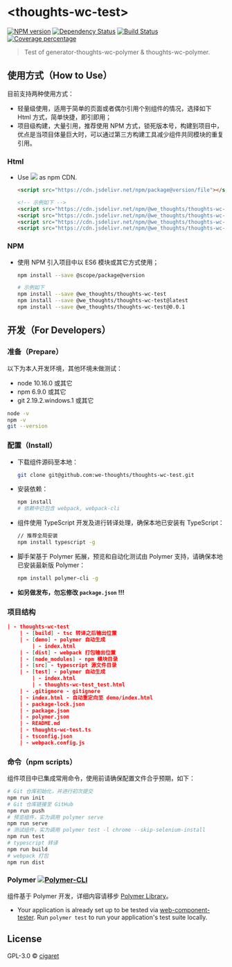 # \<thoughts-wc-test\>

[![NPM version][npm-image]][npm-url] [![Dependency Status][daviddm-image]][daviddm-url] [![Build Status][travis-image]][travis-url] [![Coverage percentage][coveralls-image]][coveralls-url]

> Test of generator-thoughts-wc-polymer &amp; thoughts-wc-polymer.

## 使用方式（How to Use）

目前支持两种使用方式：

- 轻量级使用，适用于简单的页面或者偶尔引用个别组件的情况，选择如下 Html 方式，简单快捷，即引即用；
- 项目级构建，大量引用，推荐使用 NPM 方式，锁死版本号，构建到项目中，优点是当项目体量巨大时，可以通过第三方构建工具减少组件共同模块的重复引用。

### Html

- Use [![](https://data.jsdelivr.com/v1/package/npm/jsdelivr/badge)](https://www.jsdelivr.com/) as npm CDN.

  ```html
  <script src="https://cdn.jsdelivr.net/npm/package@version/file"></script>
  
  <!-- 示例如下 -->
  <script src="https://cdn.jsdelivr.net/npm/@we_thoughts/thoughts-wc-test/dist/thoughts-wc-test.js"></script>
  <script src="https://cdn.jsdelivr.net/npm/@we_thoughts/thoughts-wc-test/dist/thoughts-wc-test.min.js"></script>
  <script src="https://cdn.jsdelivr.net/npm/@we_thoughts/thoughts-wc-test@0.0.0/dist/thoughts-wc-test.js"></script>
  <script src="https://cdn.jsdelivr.net/npm/@we_thoughts/thoughts-wc-test@0.0.0/dist/thoughts-wc-test.min.js"></script>
  ```

### NPM

- 使用 NPM 引入项目中以 ES6 模块或其它方式使用；

  ```bash
  npm install --save @scope/package@version
  
  # 示例如下
  npm install --save @we_thoughts/thoughts-wc-test
  npm install --save @we_thoughts/thoughts-wc-test@latest
  npm install --save @we_thoughts/thoughts-wc-test@0.0.1
  ```

## 开发（For Developers）

### 准备（Prepare）

以下为本人开发环境，其他环境未做测试：

- node 10.16.0 或其它
- npm 6.9.0 或其它
- git 2.19.2.windows.1 或其它

```bash
node -v
npm -v
git --version
```

### 配置（Install）

- 下载组件源码至本地：

  ```bash
  git clone git@github.com:we-thoughts/thoughts-wc-test.git
  ```

- 安装依赖：

  ```bash
  npm install
  # 依赖中已包含 webpack, webpack-cli
  ```

- 组件使用 TypeScript 开发及进行转译处理，确保本地已安装有 TypeScript：

  ```bash
  // 推荐全局安装
  npm install typescript -g
  ```

- 脚手架基于 Polymer 拓展，预览和自动化测试由 Polymer 支持，请确保本地已安装最新版 Polymer：

  ```bash
  npm install polymer-cli -g
  ```

- **如另做发布，勿忘修改 `package.json` !!!**

### 项目结构

```json
| - thoughts-wc-test
	| - [build] - tsc 转译之后输出位置
	| - [demo] - polymer 自动生成
		| - index.html
	| - [dist] - webpack 打包输出位置
	| - [node_modules] - npm 模块目录
	| - [src] - typescript 源文件目录
	| - [test] - polymer 自动生成
		| - index.html
		| - thoughts-wc-test_test.html
	| - .gitignore - gitignore
	| - index.html - 自动重定向至 demo/index.html
	| - package-lock.json
	| - package.json
	| - polymer.json
	| - README.md
	| - thoughts-wc-test.ts
	| - tsconfig.json
	| - webpack.config.js
```

### 命令（npm scripts）

组件项目中已集成常用命令，使用前请确保配置文件合乎预期，如下：

```bash
# Git 仓库初始化，并进行初次提交
npm run init
# Git 仓库链接至 GitHub
npm run push
# 预览组件，实为调用 polymer serve
npm run serve
# 测试组件，实为调用 polymer test -l chrome --skip-selenium-install
npm run test
# typescript 转译
npm run build
# webpack 打包
npm run dist
```

### Polymer [<img src="https://img.shields.io/badge/Polymer-CLI-blue.svg" alt="Polymer-CLI">](https://polymer-library.polymer-project.org/3.0/docs/tools/polymer-cli)

组件基于 Polymer 开发，详细内容请移步 [Polymer Library](https://polymer-library.polymer-project.org/)。

- Your application is already set up to be tested via [web-component-tester](https://github.com/Polymer/web-component-tester). Run `polymer test` to run your application's test suite locally.

## License

GPL-3.0 © [cigaret](https://thoughts.vip)

[npm-image]: https://badge.fury.io/js/%40we_thoughts%2Fthoughts-wc-test.svg
[npm-url]: https://npmjs.org/package/@we_thoughts/thoughts-wc-test
[daviddm-image]: https://david-dm.org/we-thoughts/thoughts-wc-test.svg?theme=shields.io
[daviddm-url]: https://david-dm.org/we-thoughts/thoughts-wc-test
[travis-image]: https://travis-ci.com/we-thoughts/thoughts-wc-test.svg?branch=master
[travis-url]: https://travis-ci.com/we-thoughts/thoughts-wc-test
[coveralls-image]: https://coveralls.io/repos/we-thoughts/thoughts-wc-test/badge.svg
[coveralls-url]: https://coveralls.io/r/we-thoughts/thoughts-wc-test
